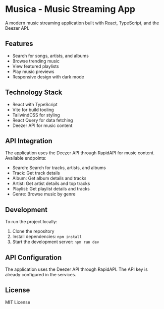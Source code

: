 
# Musica - Music Streaming App

A modern music streaming application built with React, TypeScript, and the Deezer API.

## Features

- Search for songs, artists, and albums
- Browse trending music
- View featured playlists
- Play music previews
- Responsive design with dark mode

## Technology Stack

- React with TypeScript
- Vite for build tooling
- TailwindCSS for styling
- React Query for data fetching
- Deezer API for music content

## API Integration

The application uses the Deezer API through RapidAPI for music content. Available endpoints:

- Search: Search for tracks, artists, and albums
- Track: Get track details
- Album: Get album details and tracks
- Artist: Get artist details and top tracks
- Playlist: Get playlist details and tracks
- Genre: Browse music by genre

## Development

To run the project locally:

1. Clone the repository
2. Install dependencies: `npm install`
3. Start the development server: `npm run dev`

## API Configuration

The application uses the Deezer API through RapidAPI. The API key is already configured in the services.

## License

MIT License
